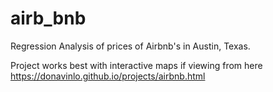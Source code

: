 # airb_bnb
 Regression Analysis of prices of Airbnb's in Austin, Texas.
 
 Project works best with interactive maps if viewing from here https://donavinlo.github.io/projects/airbnb.html 
